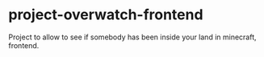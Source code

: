 # project-overwatch-frontend
Project to allow to see if somebody has been inside your land in minecraft, frontend.
